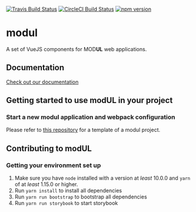 [![Travis Build Status](https://travis-ci.org/ulaval/modul-components.svg?branch=develop)](https://travis-ci.org/ulaval/modul)
[![CircleCI Build Status](https://circleci.com/gh/ulaval/modul-components/tree/develop.svg?style=shield&circle-token=:circle-token)](https://circleci.com/gh/ulaval/modul)
[![npm version](https://badge.fury.io/js/%40ulaval%2Fmodul-components.svg)](https://badge.fury.io/js/%40ulaval%2Fmodul-components)

# modul

A set of VueJS components for MOD**UL** web applications.

## Documentation

[Check out our documentation](https://ulaval.github.io/modul)

## Getting started to use modUL in your project

### Start a new modul application and webpack configuration

Please refer to [this repository](https://github.com/ulaval/modul-typescript-template) for a template of a modul project.

## Contributing to modUL

### Getting your environment set up

1. Make sure you have `node` installed with a version at _least_ 10.0.0 and `yarn` of at _least_ 1.15.0 or higher.
2. Run `yarn install` to install all dependencies
3. Run `yarn run bootstrap` to bootstrap all dependencies
4. Run `yarn run storybook` to start storybook
